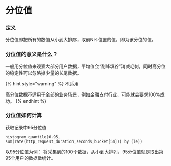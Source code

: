 # 分位值

### 定义

分位值即把所有的数值从小到大排序，取前N%位置的值，即为该分位的值。

### **分位值的意义是什么？**

一般用分位值来观察大部分用户数据，平均值会“削峰填谷”消减毛刺，同时高分位的稳定性可以忽略掉少量的长尾数据。

{% hint style="warning" %}
不适用

高分位数据不适用于全部的业务场景，例如金融支付行业，可能就会要求100%成功。
{% endhint %}

### 分位值如何计算

获取记录中95分位值

`histogram_quantile(0.95, sum(rate(http_request_duration_seconds_bucket[5m])) by (le))`

以95分位值为例： 将采集到的100个数据，从小到大排列，95分位值就是取出第95个用户的数据做统计。

